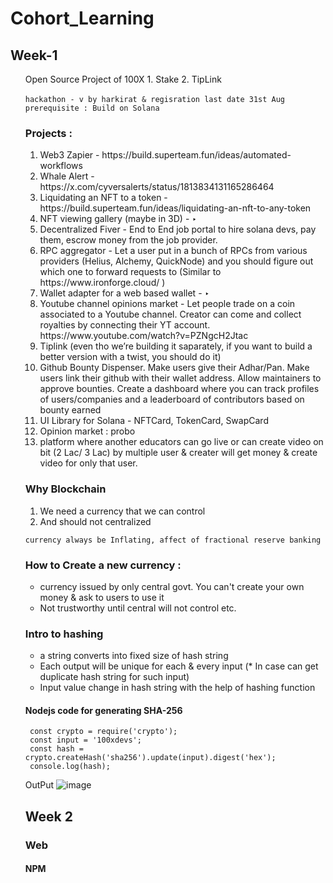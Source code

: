 # Cohort_Learning


## Week-1
<ul> 
Open Source Project of 100X
1. Stake 
2. TipLink 

``` hackathon - v by harkirat & regisration last date 31st Aug  ```
   ``` prerequisite : Build on Solana```
   
### Projects : 
<ol type="1">
  <li> Web3 Zapier - https://build.superteam.fun/ideas/automated-workflows  </li>
<li> Whale Alert - https://x.com/cyversalerts/status/1813834131165286464 </li>
<li> Liquidating an NFT to a token - https://build.superteam.fun/ideas/liquidating-an-nft-to-any-token </li>
<li> NFT viewing gallery (maybe in 3D) - ‣</li>
<li>  Decentralized Fiver - End to End job portal to hire solana devs, pay them, escrow money from the job provider. </li> 
<li>  RPC aggregator - Let a user put in a bunch of RPCs from various providers (Helius, Alchemy, QuickNode) and you should figure out which one to forward requests to  (Similar to https://www.ironforge.cloud/ )</li>
<li>  Wallet adapter for a web based wallet - ‣ </li>
<li>  Youtube channel opinions market - Let people trade on a coin associated to a Youtube channel. Creator can come and collect royalties by connecting their YT account. https://www.youtube.com/watch?v=PZNgcH2Jtac</li>
<li> Tiplink (even tho we’re building it saparately, if you want to build a better version with a twist, you should do it)</li>
<li>  Github Bounty Dispenser. Make users give their Adhar/Pan. Make users link their github with their wallet address. Allow maintainers to approve bounties. Create a dashboard where you can track profiles of users/companies and a leaderboard of contributors based on bounty earned</li>
<li>  UI Library for Solana - NFTCard, TokenCard, SwapCard </li>
<li>Opinion market : probo</li>
<li> platform where another educators can go live or can create video on bit (2 Lac/ 3 Lac) by multiple user & creater will get money & create video for only that user. </li>
</ol>

### Why Blockchain
<ol type="1"> 
<li>We need a currency that we can control</li>
<li>And should not centralized</li>
</ol>

``` currency always be Inflating, affect of fractional reserve banking ```


### How to Create a new currency : 
<ul>
   <li>currency issued by only central govt. You can't create your own money & ask to users to use it</li>
   <li>Not trustworthy until central will not control etc.</li>
</ul>



### Intro to hashing 
<ul>
   <li>a string converts into fixed size of hash string </li>
   <li>Each output will be unique for each & every input (* In case can get duplicate hash string for such input)</li>
   <li>Input value change in hash string with the help of hashing function</li>
</ul>

#### Nodejs code for generating SHA-256
```
 const crypto = require('crypto');
 const input = '100xdevs';
 const hash = crypto.createHash('sha256').update(input).digest('hex');
 console.log(hash);
```

OutPut
![image](https://github.com/user-attachments/assets/b6f401c5-6d95-4c67-a365-5c864ad08bfe)



## Week 2 
### Web 

#### NPM
